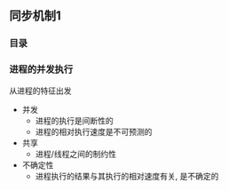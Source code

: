 ## 同步机制1
### 目录

### 进程的并发执行
从进程的特征出发
- 并发
  - 进程的执行是间断性的
  - 进程的相对执行速度是不可预测的
- 共享
  - 进程/线程之间的制约性
- 不确定性
  - 进程执行的结果与其执行的相对速度有关, 是不确定的
